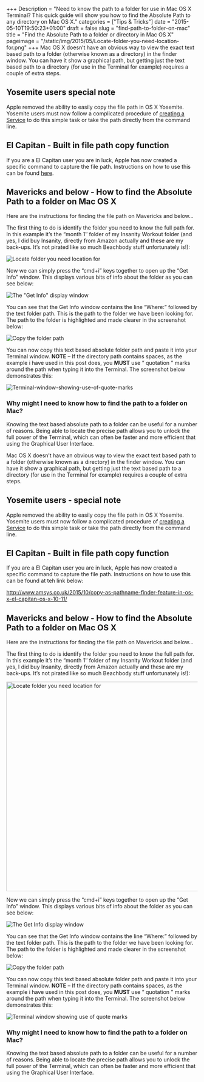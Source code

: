 +++
Description = "Need to know the path to a folder for use in Mac OS X Terminal? This quick guide will show you how to find the Absolute Path to any directory on Mac OS X."
categories = ["Tips & Tricks"]
date = "2015-05-10T19:50:23+01:00"
draft = false
slug = "find-path-to-folder-on-mac"
title = "Find the Absolute Path to a folder or directory in Mac OS X"
pageimage = "/static/img/2015/05/Locate-folder-you-need-location-for.png"
+++
Mac OS X doesn’t have an obvious way to view the exact text based path to a folder (otherwise known as a directory) in the finder window. You can have it show a graphical path, but getting just the text based path to a directory (for use in the Terminal for example) requires a couple of extra steps.

## Yosemite users special note

Apple removed the ability to easily copy the file path in OS X Yosemite. Yosemite users must now follow a complicated procedure of [creating a Service](http://superuser.com/questions/829295/how-to-copy-unix-file-path-in-os-x-yosemite) to do this simple task or take the path directly from the command line.

## El Capitan - Built in file path copy function

If you are a El Capitan user you are in luck, Apple has now created a specific command to capture the file path. Instructions on how to use this can be found [here](http://www.amsys.co.uk/2015/10/copy-as-pathname-finder-feature-in-os-x-el-capitan-os-x-10-11/).

## Mavericks and below - How to find the Absolute Path to a folder on Mac OS X

Here are the instructions for finding the file path on Mavericks and below...

<!--more-->

The first thing to do is identify the folder you need to know the full path for. In this example it’s the “month 1″ folder of my Insanity Workout folder (and yes, I did buy Insanity, directly from Amazon actually and these are my back-ups. It’s not pirated like so much Beachbody stuff unfortunately is!):

![Locate folder you need location for](/static/img/2015/05/Locate-folder-you-need-location-for.png)

Now we can simply press the “cmd+i” keys together to open up the “Get Info” window. This displays various bits of info about the folder as you can see below:

![The "Get Info" display window](/static/img/2015/05/The-Get-Info-display-window.png")

You can see that the Get Info window contains the line “Where:” followed by the text folder path. This is the path to the folder we have been looking for. The path to the folder is highlighted and made clearer in the screenshot below:

![Copy the folder path](/static/img/2015/05/Copy-the-folder-path.png")

You can now copy this text based absolute folder path and paste it into your Terminal window. **NOTE** – If the directory path contains spaces, as the example i have used in this post does, you **MUST** use ” quotation ” marks around the path when typing it into the Terminal. The screenshot below demonstrates this:

![Terminal-window-showing-use-of-quote-marks](/static/img/2015/05/Terminal-window-showing-use-of-quote-marks.png)

### Why might I need to know how to find the path to a folder on Mac?

Knowing the text based absolute path to a folder can be useful for a number of reasons. Being able to locate the precise path allows you to unlock the full power of the Terminal, which can often be faster and more efficient that using the Graphical User Interface.

Mac OS X doesn’t have an obvious way to view the exact text based path to a folder (otherwise known as a directory) in the finder window. You can have it show a graphical path, but getting just the text based path to a directory (for use in the Terminal for example) requires a couple of extra steps.

## Yosemite users - special note

Apple removed the ability to easily copy the file path in OS X Yosemite. Yosemite users must now follow a complicated procedure of [creating a Service](http://superuser.com/questions/829295/how-to-copy-unix-file-path-in-os-x-yosemite) to do this simple task or take the path directly from the command line.

## El Capitan - Built in file path copy function

If you are a El Capitan user you are in luck, Apple has now created a specific command to capture the file path. Instructions on how to use this can be found at teh link below:

http://www.amsys.co.uk/2015/10/copy-as-pathname-finder-feature-in-os-x-el-capitan-os-x-10-11/

## Mavericks and below - How to find the Absolute Path to a folder on Mac OS X

Here are the instructions for finding the file path on Mavericks and below...

The first thing to do is identify the folder you need to know the full path for. In this example it’s the “month 1″ folder of my Insanity Workout folder (and yes, I did buy Insanity, directly from Amazon actually and these are my back-ups. It’s not pirated like so much Beachbody stuff unfortunately is!):

<img src="/static/img/2015/05/Locate-folder-you-need-location-for.png" alt="Locate folder you need location for" width="884" height="552" >

Now we can simply press the “cmd+i” keys together to open up the “Get Info” window. This displays various bits of info about the folder as you can see below:

<img src="/static/img/2015/05/The-Get-Info-display-window.png" alt="The Get Info display window">

You can see that the Get Info window contains the line “Where:” followed by the text folder path. This is the path to the folder we have been looking for. The path to the folder is highlighted and made clearer in the screenshot below:

<img src="/static/img/2015/05/Copy-the-folder-path.png" alt="Copy the folder path">

You can now copy this text based absolute folder path and paste it into your Terminal window. **NOTE** – If the directory path contains spaces, as the example i have used in this post does, you **MUST** use ” quotation ” marks around the path when typing it into the Terminal. The screenshot below demonstrates this:

<img src="/static/img/2015/05/Terminal-window-showing-use-of-quote-marks.png" alt="Terminal window showing use of quote marks">

### Why might I need to know how to find the path to a folder on Mac?

Knowing the text based absolute path to a folder can be useful for a number of reasons. Being able to locate the precise path allows you to unlock the full power of the Terminal, which can often be faster and more efficient that using the Graphical User Interface.
